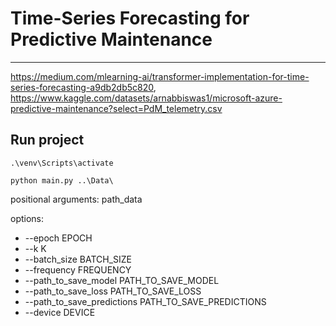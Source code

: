 # Time-Series Forecasting for Predictive Maintenance
___
https://medium.com/mlearning-ai/transformer-implementation-for-time-series-forecasting-a9db2db5c820, 
https://www.kaggle.com/datasets/arnabbiswas1/microsoft-azure-predictive-maintenance?select=PdM_telemetry.csv
## Run project
```shell
.\venv\Scripts\activate

python main.py ..\Data\
```
positional arguments:
  path_data

options:
  - --epoch EPOCH
  - --k K
  - --batch_size BATCH_SIZE
  - --frequency FREQUENCY
  - --path_to_save_model PATH_TO_SAVE_MODEL
  - --path_to_save_loss PATH_TO_SAVE_LOSS
  - --path_to_save_predictions PATH_TO_SAVE_PREDICTIONS
  - --device DEVICE
